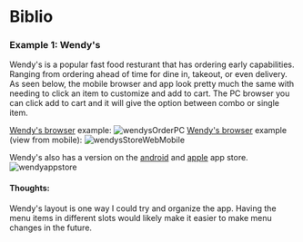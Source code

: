 # Biblio

### Example 1: Wendy's

Wendy's is a popular fast food resturant that has ordering early capabilities. Ranging from ordering ahead of time for dine in, takeout, or even delivery.
As seen below, the mobile browser and app look pretty much the same with needing to click an item to customize and add to cart. The PC browser you can click add to cart and it will give the option between combo or single item.

[Wendy's browser][1] example:
![wendysOrderPC](https://github.com/Hanover-CS/HC24-Luuk-Crawford-Senior-Project/assets/32851596/c66e8ef7-ba24-4c58-b5c0-6485cb900e8d)
[Wendy's browser][1] example (view from mobile):
![wendysStoreWebMobile](https://github.com/Hanover-CS/HC24-Luuk-Crawford-Senior-Project/assets/32851596/2c80eb13-3fe6-4da7-85f0-2dbb5049ad71)

Wendy's also has a version on the [android][2] and [apple][3] app store.
![wendyappstore](https://github.com/Hanover-CS/HC24-Luuk-Crawford-Senior-Project/assets/32851596/67cf3bfd-43c7-40b5-a942-7f0cfe5f7462)

#### Thoughts:
  Wendy's layout is one way I could try and organize the app. Having the menu items in different slots would likely make it easier to make menu changes in the future. 

[1]: https://order.wendys.com/categories?site=menu&lang=en_US
[2]: https://play.google.com/store/apps/details?id=com.wendys.nutritiontool
[3]: https://apps.apple.com/us/app/wendys/id540518599
